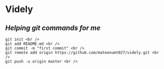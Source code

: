 # Videly
## *Helping git commands for me*

```
git init <br />
git add README.md <br />
git commit -m "first commit" <br />
git remote add origin https://github.com/mateenumt027/videly.git <br />
git push -u origin master <br />
```